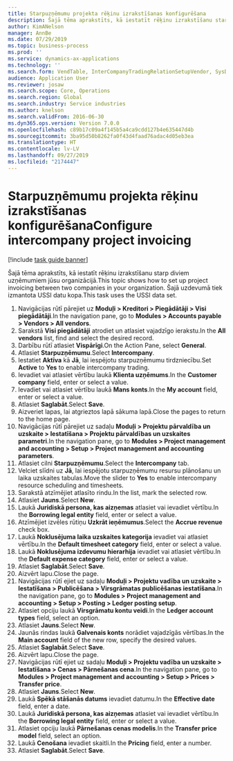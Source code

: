 ```yaml
---
title: Starpuzņēmumu projekta rēķinu izrakstīšanas konfigurēšana
description: Šajā tēma aprakstīts, kā iestatīt rēķinu izrakstīšanu starp diviem uzņēmumiem jūsu organizācijā.
author: KimANelson
manager: AnnBe
ms.date: 07/29/2019
ms.topic: business-process
ms.prod: ''
ms.service: dynamics-ax-applications
ms.technology: ''
ms.search.form: VendTable, InterCompanyTradingRelationSetupVendor, SysDataAreaSelectLookup, ProjParameters, ProjPosting, ProjTransferPrice
audience: Application User
ms.reviewer: josaw
ms.search.scope: Core, Operations
ms.search.region: Global
ms.search.industry: Service industries
ms.author: knelson
ms.search.validFrom: 2016-06-30
ms.dyn365.ops.version: Version 7.0.0
ms.openlocfilehash: c89b17c09a4f145b5a4ca9cdd127b4e635447d4b
ms.sourcegitcommit: 3ba95d50b8262fa0f43d4faad76adac4d05eb3ea
ms.translationtype: HT
ms.contentlocale: lv-LV
ms.lasthandoff: 09/27/2019
ms.locfileid: "2174447"
---
```

# <a name="configure-intercompany-project-invoicing"></a><span data-ttu-id="aa44a-103">Starpuzņēmumu projekta rēķinu izrakstīšanas konfigurēšana</span><span class="sxs-lookup"><span data-stu-id="aa44a-103">Configure intercompany project invoicing</span></span>

[!include [task guide banner](../../includes/task-guide-banner.md)]

<span data-ttu-id="aa44a-104">Šajā tēma aprakstīts, kā iestatīt rēķinu izrakstīšanu starp diviem uzņēmumiem jūsu organizācijā.</span><span class="sxs-lookup"><span data-stu-id="aa44a-104">This topic shows how to set up project invoicing between two companies in your organization.</span></span> <span data-ttu-id="aa44a-105">Šajā uzdevumā tiek izmantota USSI datu kopa.</span><span class="sxs-lookup"><span data-stu-id="aa44a-105">This task uses the USSI data set.</span></span>

1. <span data-ttu-id="aa44a-106">Navigācijas rūtī pārejiet uz **Moduļi > Kreditori > Piegādātāji > Visi piegādātāji**.</span><span class="sxs-lookup"><span data-stu-id="aa44a-106">In the navigation pane, go to **Modules > Accounts payable > Vendors > All vendors**.</span></span>
2. <span data-ttu-id="aa44a-107">Sarakstā **Visi piegādātāji** atrodiet un atlasiet vajadzīgo ierakstu.</span><span class="sxs-lookup"><span data-stu-id="aa44a-107">In the **All vendors** list, find and select the desired record.</span></span>
3. <span data-ttu-id="aa44a-108">Darbību rūtī atlasiet **Vispārīgi**.</span><span class="sxs-lookup"><span data-stu-id="aa44a-108">On the Action Pane, select **General**.</span></span>
4. <span data-ttu-id="aa44a-109">Atlasiet **Starpuzņēmumu**.</span><span class="sxs-lookup"><span data-stu-id="aa44a-109">Select **Intercompany**.</span></span>
5. <span data-ttu-id="aa44a-110">Iestatiet **Aktīva** kā **Jā**, lai iespējotu starpuzņēmumu tirdzniecību.</span><span class="sxs-lookup"><span data-stu-id="aa44a-110">Set **Active** to **Yes** to enable intercompany trading.</span></span>
6. <span data-ttu-id="aa44a-111">Ievadiet vai atlasiet vērtību laukā **Klienta uzņēmums**.</span><span class="sxs-lookup"><span data-stu-id="aa44a-111">In the **Customer company** field, enter or select a value.</span></span>
7. <span data-ttu-id="aa44a-112">Ievadiet vai atlasiet vērtību laukā **Mans konts**.</span><span class="sxs-lookup"><span data-stu-id="aa44a-112">In the **My account** field, enter or select a value.</span></span>
8. <span data-ttu-id="aa44a-113">Atlasiet **Saglabāt**.</span><span class="sxs-lookup"><span data-stu-id="aa44a-113">Select **Save**.</span></span>
9. <span data-ttu-id="aa44a-114">Aizveriet lapas, lai atgrieztos lapā sākuma lapā.</span><span class="sxs-lookup"><span data-stu-id="aa44a-114">Close the pages to return to the home page.</span></span>
10. <span data-ttu-id="aa44a-115">Navigācijas rūtī pārejiet uz sadaļu **Moduļi > Projektu pārvaldība un uzskaite > Iestatīšana > Projektu pārvaldības un uzskaites parametri**.</span><span class="sxs-lookup"><span data-stu-id="aa44a-115">In the navigation pane, go to **Modules > Project management and accounting > Setup > Project management and accounting parameters**.</span></span>
11. <span data-ttu-id="aa44a-116">Atlasiet cilni **Starpuzņēmumu**.</span><span class="sxs-lookup"><span data-stu-id="aa44a-116">Select the **Intercompany** tab.</span></span>
12. <span data-ttu-id="aa44a-117">Velciet slīdni uz **Jā**, lai iespējotu starpuzņēmumu resursu plānošanu un laika uzskaites tabulas.</span><span class="sxs-lookup"><span data-stu-id="aa44a-117">Move the slider to **Yes** to enable intercompany resource scheduling and timesheets.</span></span>
13. <span data-ttu-id="aa44a-118">Sarakstā atzīmējiet atlasīto rindu.</span><span class="sxs-lookup"><span data-stu-id="aa44a-118">In the list, mark the selected row.</span></span>
14. <span data-ttu-id="aa44a-119">Atlasiet **Jauns**.</span><span class="sxs-lookup"><span data-stu-id="aa44a-119">Select **New**.</span></span>
15. <span data-ttu-id="aa44a-120">Laukā **Juridiskā persona, kas aizņemas** atlasiet vai ievadiet vērtību.</span><span class="sxs-lookup"><span data-stu-id="aa44a-120">In the **Borrowing legal entity** field, enter or select a value.</span></span>
16. <span data-ttu-id="aa44a-121">Atzīmējiet izvēles rūtiņu **Uzkrāt ieņēmumus**.</span><span class="sxs-lookup"><span data-stu-id="aa44a-121">Select the **Accrue revenue** check box.</span></span>
17. <span data-ttu-id="aa44a-122">Laukā **Noklusējuma laika uzskaites kategorija** ievadiet vai atlasiet vērtību.</span><span class="sxs-lookup"><span data-stu-id="aa44a-122">In the **Default timesheet category** field, enter or select a value.</span></span>
18. <span data-ttu-id="aa44a-123">Laukā **Noklusējuma izdevumu hierarhija** ievadiet vai atlasiet vērtību.</span><span class="sxs-lookup"><span data-stu-id="aa44a-123">In the **Default expense category** field, enter or select a value.</span></span>
19. <span data-ttu-id="aa44a-124">Atlasiet **Saglabāt**.</span><span class="sxs-lookup"><span data-stu-id="aa44a-124">Select **Save**.</span></span>
20. <span data-ttu-id="aa44a-125">Aizvērt lapu.</span><span class="sxs-lookup"><span data-stu-id="aa44a-125">Close the page.</span></span>
21. <span data-ttu-id="aa44a-126">Navigācijas rūtī ejiet uz sadaļu **Moduļi > Projektu vadība un uzskaite > Iestatīšana > Publicēšana > Virsgrāmatas publicēšanas iestatīšana**.</span><span class="sxs-lookup"><span data-stu-id="aa44a-126">In the navigation pane, go to **Modules > Project management and accounting > Setup > Posting > Ledger posting setup**.</span></span>
22. <span data-ttu-id="aa44a-127">Atlasiet opciju laukā **Virsgrāmatu kontu veidi**.</span><span class="sxs-lookup"><span data-stu-id="aa44a-127">In the **Ledger account types** field, select an option.</span></span>
23. <span data-ttu-id="aa44a-128">Atlasiet **Jauns**.</span><span class="sxs-lookup"><span data-stu-id="aa44a-128">Select **New**.</span></span>
24. <span data-ttu-id="aa44a-129">Jaunās rindas laukā **Galvenais konts** norādiet vajadzīgās vērtības.</span><span class="sxs-lookup"><span data-stu-id="aa44a-129">In the **Main account** field of the new row, specify the desired values.</span></span>
25. <span data-ttu-id="aa44a-130">Atlasiet **Saglabāt**.</span><span class="sxs-lookup"><span data-stu-id="aa44a-130">Select **Save**.</span></span>
26. <span data-ttu-id="aa44a-131">Aizvērt lapu.</span><span class="sxs-lookup"><span data-stu-id="aa44a-131">Close the page.</span></span>
27. <span data-ttu-id="aa44a-132">Navigācijas rūtī ejiet uz sadaļu **Moduļi > Projektu vadība un uzskaite > Iestatīšana > Cenas > Pārnešanas cena**.</span><span class="sxs-lookup"><span data-stu-id="aa44a-132">In the navigation pane, go to **Modules > Project management and accounting > Setup > Prices > Transfer price**.</span></span>
28. <span data-ttu-id="aa44a-133">Atlasiet **Jauns**.</span><span class="sxs-lookup"><span data-stu-id="aa44a-133">Select **New**.</span></span>
29. <span data-ttu-id="aa44a-134">Laukā **Spēkā stāšanās datums** ievadiet datumu.</span><span class="sxs-lookup"><span data-stu-id="aa44a-134">In the **Effective date** field, enter a date.</span></span>
30. <span data-ttu-id="aa44a-135">Laukā **Juridiskā persona, kas aizņemas** atlasiet vai ievadiet vērtību.</span><span class="sxs-lookup"><span data-stu-id="aa44a-135">In the **Borrowing legal entity** field, enter or select a value.</span></span>
31. <span data-ttu-id="aa44a-136">Atlasiet opciju laukā **Pārnešanas cenas modelis**.</span><span class="sxs-lookup"><span data-stu-id="aa44a-136">In the **Transfer price model** field, select an option.</span></span>
32. <span data-ttu-id="aa44a-137">Laukā **Cenošana** ievadiet skaitli.</span><span class="sxs-lookup"><span data-stu-id="aa44a-137">In the **Pricing** field, enter a number.</span></span>
33. <span data-ttu-id="aa44a-138">Atlasiet **Saglabāt**.</span><span class="sxs-lookup"><span data-stu-id="aa44a-138">Select **Save**.</span></span>

